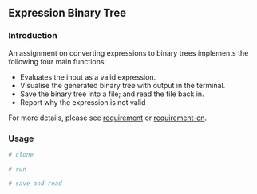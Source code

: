 ## Expression Binary Tree

### Introduction

An assignment on converting expressions to binary trees implements the following four main functions:

- Evaluates the input as a valid expression.
-  Visualise the generated binary tree with output in the terminal. 
- Save the binary tree into a file; and read the file back in.
-  Report why the expression is not valid

For more details, please see [requirement](./requirement.pdf) or [requirement-cn](./requirement-cn.md).

### Usage

```bash
# clone

# run

# save and read

```

